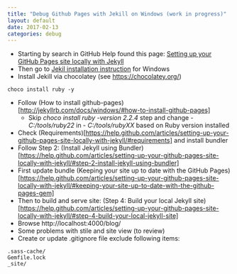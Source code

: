 ```yaml
---
title: "Debug Github Pages with Jekill on Windows (work in progress)"
layout: default
date: 2017-02-13
categories: debug
---
```


* Starting by search in GitHub Help found this page: [Setting up your GitHub Pages site locally with Jekyll](https://help.github.com/articles/setting-up-your-github-pages-site-locally-with-jekyll/#platform-windows)
* Then go to [Jekil installation instruction](http://jekyllrb.com/docs/windows/#installation) for Windows
* Install Jekill via chocolatey (see https://chocolatey.org/)

```
choco install ruby -y
```

* Follow (How to install github-pages)[http://jekyllrb.com/docs/windows/#how-to-install-github-pages]
  * Skip *choco install ruby -version 2.2.4* step and change *- C:/tools/ruby22* in - *C:/tools/rubyXX* based on Ruby version installed
* Check (Requirements)[https://help.github.com/articles/setting-up-your-github-pages-site-locally-with-jekyll/#requirements] and install bundler
* Follow Step 2: (Install Jekyll using Bundler)[https://help.github.com/articles/setting-up-your-github-pages-site-locally-with-jekyll/#step-2-install-jekyll-using-bundler]
* First update bundle (Keeping your site up to date with the GitHub Pages)[https://help.github.com/articles/setting-up-your-github-pages-site-locally-with-jekyll/#keeping-your-site-up-to-date-with-the-github-pages-gem]
* Then to build and serve site: (Step 4: Build your local Jekyll site)[https://help.github.com/articles/setting-up-your-github-pages-site-locally-with-jekyll/#step-4-build-your-local-jekyll-site]
* Browse http://localhost:4000/blog/
* Some problems with stile and site view (to review)
* Create or update .gitignore file exclude following items:

```
.sass-cache/
Gemfile.lock
_site/
```
